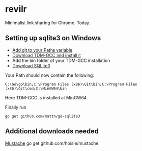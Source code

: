 revilr
======

Minimalist link sharing for Chrome. Today.

Setting up sqlite3 on Windows
-----------------------------

* [Add git to your Paths variable](http://blog.countableset.ch/2012/06/07/adding-git-to-windows-7-path/)
* [Download TDM-GCC and install it](http://tdm-gcc.tdragon.net/)
* Add the bin folder of your TDM-GCC installation
* [Download SQLite3](http://mislav.uniqpath.com/rails/install-sqlite3/)

Your Path should now contain the following:

	C:\Go\go\bin;C:\Program Files (x86)\Git\bin;C:\Program Files (x86)\Git\cmd;C:\MinGW64\bin

Here TDM-GCC is installed at MinGW64.

Finally run

	go get github.com/mattn/go-sqlite3

Additional downloads needed
---------------------------

[Mustache](https://github.com/hoisie/mustache)
	go get github.com/hoisie/mustache
